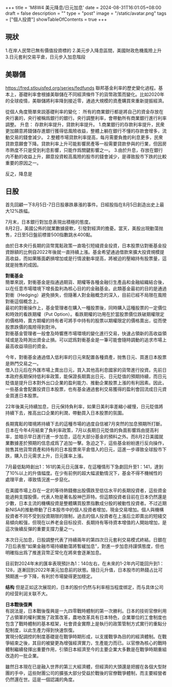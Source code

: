 +++
title = 'M8W4 美元降息/日元加息'
date = 2024-08-31T16:01:05+08:00
draft = false
description = ""
type = "post"
image = "/static/avatar.png"
tags = ["個人投資"]
showTableOfContents = true
+++

## 現狀
1.在岸人民幣已無有價值投資標的 
2.美元步入降息區間，美國財政危機風險上升  
3.日元套利交易平倉，日元步入加息階段  

## 美聯儲

https://fred.stlouisfed.org/series/fedfunds
聯邦基金利率的歷史變化過程。基本上，基礎利率會根據美聯儲在不同經濟條件下的貨幣政策而變化。比如2020年的全球疫情，美聯儲將利率降到接近零，通過大規模的資產購買來重新提振經濟。

從個人角度簡單來説基礎利率的變化：
所有的商業銀行都是將自己的資金存放在央行裏的，央行被稱爲銀行的銀行。央行調整利率，會帶動所有商業銀行進行利率調整。
升息：
存款利率提升，貸款利率提升。
1.商業銀行的存款利率提升，民衆更加願意將錢儲存進銀行獲得低風險收益，整體上躺在銀行不懂的存款會增多，流動交易的錢會減少。
2.整體市場貸款利率提高，每月需要負擔的利息更多，民衆貸款意願會下降。貸款利率上升可能影響房產等一般需要貸款參與的行業，但因房市熱度不只是受到利息影響，只能作爲關鍵影響之一。
3.由於升息，存放在銀行内不動的收益上升，願意投資較高風險的股市的錢會減少，是導致股市下跌的比較重要的原因之一。

反之，降息是

## 日股
首先回顧一下8月5日-7日日股暴跌暴漲的事件。日經股指在8月5日創造出史上最大12%跌幅。

7月末，日本銀行對加息表現出積極的態度。  
8月2日，美國公佈的就業數據疲軟，引發對經濟的擔憂。當天，美股出現動蕩抛售，2日至5日盤前標普500指數跳水400點。

由於日本央行長期的貨幣寬鬆政策一直吸引短綫資金投資，日本股票佔對衝基金投資餘額的比例自2022年後就一直持續上漲。基金希望通過借款來擴大投資規模提高收益，而如果賬面虧損增加或是行情波動率提高，將被迫的壓縮持有股票量，這就是抛售的成因。

**對衝基金**  
簡單來説，對衝基金是指通過期貨、期權等各種金融衍生產品和金融組織結合後，以在任意市場環境下增長盈利為核心目的的金融基金。此類基金最初的目的是通過對衝（Hedging）避免損失，但隨著人對金融概念的深入，目前已經不局限在風險對衝這個概念上。  
最初的對衝操作上，基金管理者在購入一種股票後，同時購入這種股票的一定價位和時效的看跌期權（Put Option）。看跌期權的功用在於當股票價位跌破期權限定的價格時，賣方期權的持有者可將手中持有的股票以期權限定的價格賣出，從而使股票跌價的風險得到對沖。  
對衝基金管理者一般會及時響應市場環境的變化進行交易，快速占領新的高收益領域或是及時測出資金止損。可以認爲對衝基金是一筆可能會隨時調動的追求市場上最高收益項目的資金。

今年，對衝基金通過借入低利率的日元來配置各種資產，抛售日元、買進日本股票是熱門交易之一。  
借入日元后在外匯市場上賣出日元，買入其他高利息國家的貨幣進行投資。先前日本政府長期保持低利率政策，能保證長期賣出日元、日元貶值的預期持續，而日元貶值是提升日本對外出口企業的盈利能力、推動企業股票上漲的有利因素。因此，一些基金會配置投資日本股票，也有基金通過套利交易獲得的盈利會回流成日元資金買進日本股票。

22年後美元持續加息，日元保持負利率，如果日美利率差縮小緩慢，日元貶值將持續下去，推高出口企業的利潤，帶動買入日本股票的氛圍。

長期寬鬆的環境將持續下去的這種市場的過度自信被7月突然的加息預期所打斷。日本在今年4月結束了負利率政策，7月以長期日元貶值的負面影響爲由提高利率，並暗示早日進行進一步加息，這在大部分基金的預料之外。而8月2日美國就業數據差於預期的信息成爲了追加一擊。急迫之下，這些基金紛紛進行反向操作，抛售其他貨幣資產和持有的日本股票來平倉借入的日元，這進一步導致全球股市下跌，購入日元需求上升，日元匯率上漲。

7月最低點時創出1：161的美元日元匯率，在這種情形下急劇回升至1：141，達到了10%以上的升值幅度。在少有前例的超大幅波動情況下，基金不得不機械性的處理平倉，導致情況進一步惡化。

在美國市場上存在一定的等待熱錢撤出股價跌至低估水平的長期投資者，這些資金能過夠支撐股價，代表人物是著名股神巴菲特。但這類投資者目前在日本仍然還是少數，日本主流的機構投資是整體購買股票指數成分股的被動性投資者。不过近期新NISA的推動帶動了日本股市中的個人投資者增加，現金交易增加。個人與機構投資者不同不受到投資期限的限制，過去的個人投資者在上漲后立即賣出的短綫交易傾向較强，但現在以养老金目标投资、長期持有等待資本增值的人開始增加，是這次後續反彈的重要支撐力量之一。

本次日元加息，日股調整代表了持續兩年的第四次日元套利交易模式終結。日銀在7日后表態“如果金融市場持續動蕩將暫緩加息”，對進一步加息持謹慎態度，但也明確指出爲了推進貨幣正常化在將來會逐漸加息。

目前對2024年末的匯率表現預計為1：140左右，在未來的1-2年内可能回升到1：128，逐漸回到2022年美元加息前的狀態。隨日元升值，日本股市的熱錢占比可預期進一步下降，有利於市場變得更加穩定。

**结构**
但是正如这次展现的，日本的股价仍然与利率相当程度绑定，而与具体公司的经营利润关联不大。



**日本戰後復興**  
有説法是，日本戰後復興是一九四零戰時體制的第一次勝利。日本的技術官僚利用了占領軍的權利實施了政策改革，農地改革具有日本特色，企業單位的工會制度也包含了戰時體制的基本框架，社會資金實際上是執行的政策管制方式實行的重點分配制度，以此生產力得到快速恢復。  
實現分配調控的制度基礎是在戰爭時期形成，以支援戰爭為目的的經濟體制。在戰爭結束之後，其目的被變更為增强經濟實力，生產能力而已。以官僚為核心的戰時體制繼續發揮出重要作用，引領日本經濟至今的主要企業大多數是在戰爭時期重組改造的一批企業。  

雖然日本現在已是融入世界的第三大經濟體，但經濟的大頭還是把握在各個大型財團的手中，這些財團公司的擴張大部分受益於戰後的官僚戰爭體制，而主要經營者仍然還在世。這是一個認識的角度。


